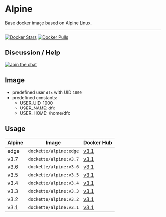 # Alpine

Base docker image based on Alpine Linux.

-----

[![Docker Stars](https://img.shields.io/docker/stars/dockette/alpine.svg?style=flat)](https://hub.docker.com/r/dockette/alpine/)
[![Docker Pulls](https://img.shields.io/docker/pulls/dockette/alpine.svg?style=flat)](https://hub.docker.com/r/dockette/alpine/)

## Discussion / Help

[![Join the chat](https://img.shields.io/gitter/room/dockette/dockette.svg?style=flat-square)](https://gitter.im/contributte/contributte?utm_source=badge&utm_medium=badge&utm_campaign=pr-badge&utm_content=badge)

## Image

- predefined user `dfx` with UID `1000`
- predefined constants:
    - USER_UID: 1000
    - USER_NAME: dfx
    - USER_HOME: /home/dfx

## Usage

| Alpine | Image                   | Docker Hub |
|--------|-------------------------|------------|
| edge   | `dockette/alpine:edge`  | [v3.1](https://hub.docker.com/r/dockette/alpine) |
| v3.7   | `dockette/alpine:v3.7`  | [v3.1](https://hub.docker.com/r/dockette/alpine) |
| v3.6   | `dockette/alpine:v3.6`  | [v3.1](https://hub.docker.com/r/dockette/alpine) |
| v3.5   | `dockette/alpine:v3.5`  | [v3.1](https://hub.docker.com/r/dockette/alpine) |
| v3.4   | `dockette/alpine:v3.4`  | [v3.1](https://hub.docker.com/r/dockette/alpine) |
| v3.3   | `dockette/alpine:v3.3`  | [v3.1](https://hub.docker.com/r/dockette/alpine) |
| v3.2   | `dockette/alpine:v3.2`  | [v3.1](https://hub.docker.com/r/dockette/alpine) |
| v3.1   | `dockette/alpine:v3.1`  | [v3.1](https://hub.docker.com/r/dockette/alpine) |
